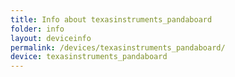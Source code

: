 ```yaml
---
title: Info about texasinstruments_pandaboard
folder: info
layout: deviceinfo
permalink: /devices/texasinstruments_pandaboard/
device: texasinstruments_pandaboard
---
```

